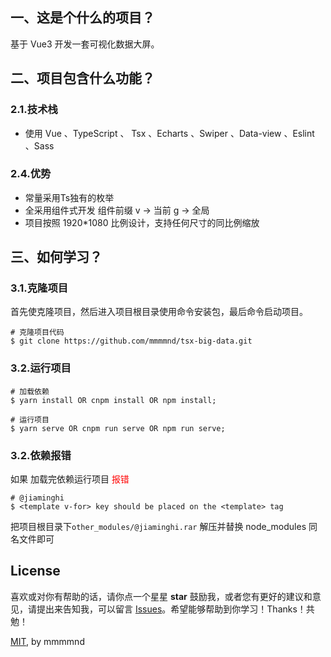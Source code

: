 ## 一、这是个什么的项目？

基于 Vue3 开发一套可视化数据大屏。

## 二、项目包含什么功能？

### 2.1.技术栈

* 使用 Vue 、TypeScript 、 Tsx 、Echarts 、Swiper 、Data-view 、Eslint 、Sass

### 2.4.优势

* 常量采用Ts独有的枚举
* 全采用组件式开发 组件前缀 v -> 当前 g -> 全局
* 项目按照 1920*1080 比例设计，支持任何尺寸的同比例缩放

## 三、如何学习？

### 3.1.克隆项目

首先使克隆项目，然后进入项目根目录使用命令安装包，最后命令启动项目。

```
# 克隆项目代码
$ git clone https://github.com/mmmmnd/tsx-big-data.git
```

### 3.2.运行项目

```
# 加载依赖
$ yarn install OR cnpm install OR npm install;
```

```
# 运行项目
$ yarn serve OR cnpm run serve OR npm run serve;
```
### 3.2.依赖报错
如果 加载完依赖运行项目 <font color='red'> 报错 </font>

```
# @jiaminghi
$ <template v-for> key should be placed on the <template> tag
```

把项目根目录下`other_modules/@jiaminghi.rar` 解压并替换 node_modules 同名文件即可

## License

喜欢或对你有帮助的话，请你点一个星星 **star** 鼓励我，或者您有更好的建议和意见，请提出来告知我，可以留言 [Issues](https://github.com/mmmmnd/tsx-big-data/issues/new)。希望能够帮助到你学习！Thanks！共勉！

[MIT](https://github.com/mmmmnd/tsx-big-data/blob/master/LICENSE), by mmmmnd
